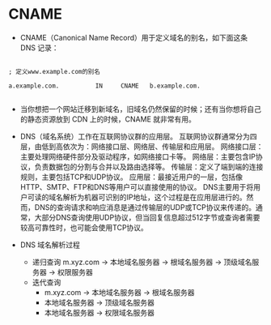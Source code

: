 


# CNAME
* CNAME（Canonical Name Record）用于定义域名的别名，如下面这条 DNS 记录：

```

; 定义www.example.com的别名

a.example.com.          IN     CNAME   b.example.com.


```

* 当你想把一个网站迁移到新域名，旧域名仍然保留的时候；还有当你想将自己的静态资源放到 CDN 上的时候，CNAME 就非常有用。




* DNS（域名系统）工作在互联网协议群的应用层。
互联网协议群通常分为四层，由低到高依次为：网络接口层、网络层、传输层和应用层。
网络接口层：主要处理网络硬件部分及驱动程序，如网络接口卡等。
网络层：主要包含IP协议，负责数据包的分割与合并以及路由选择等。
传输层：定义了端到端的连接规则，主要包括TCP和UDP协议。
应用层：最接近用户的一层，包括像HTTP、SMTP、FTP和DNS等用户可以直接使用的协议。
DNS主要用于将用户可读的域名解析为机器可识别的IP地址，这个过程是在应用层进行的。然而，DNS的查询请求和响应消息是通过传输层的UDP或TCP协议来传递的。通常，大部分DNS查询使用UDP协议，但当回复信息超过512字节或查询者需要较高可靠性时，也可能会使用TCP协议。


* DNS 域名解析过程
    - 递归查询  m.xyz.com -> 本地域名服务器 -> 根域名服务器  -> 顶级域名服务器  -> 权限服务器
    - 迭代查询 
        - m.xyz.com -> 本地域名服务器 -> 根域名服务器
        - 本地域名服务器 ->  顶级域名服务器  
        - 本地域名服务器 -> 权限域名服务器
